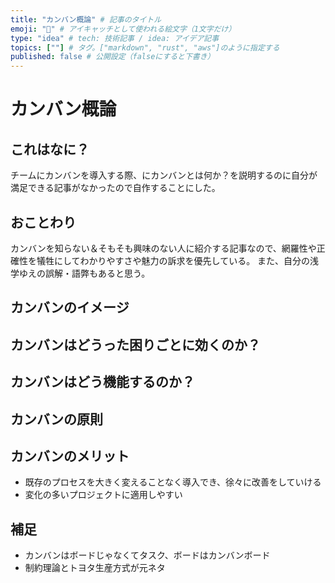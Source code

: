 ```yaml
---
title: "カンバン概論" # 記事のタイトル
emoji: "🚗" # アイキャッチとして使われる絵文字（1文字だけ）
type: "idea" # tech: 技術記事 / idea: アイデア記事
topics: [""] # タグ。["markdown", "rust", "aws"]のように指定する
published: false # 公開設定（falseにすると下書き）
---
```


# カンバン概論

## これはなに？

チームにカンバンを導入する際、にカンバンとは何か？を説明するのに自分が満足できる記事がなかったので自作することにした。

## おことわり

カンバンを知らない＆そもそも興味のない人に紹介する記事なので、網羅性や正確性を犠牲にしてわかりやすさや魅力の訴求を優先している。
また、自分の浅学ゆえの誤解・語弊もあると思う。

## カンバンのイメージ

## カンバンはどうった困りごとに効くのか？

## カンバンはどう機能するのか？

## カンバンの原則

## カンバンのメリット

- 既存のプロセスを大きく変えることなく導入でき、徐々に改善をしていける
- 変化の多いプロジェクトに適用しやすい

## 補足

- カンバンはボードじゃなくてタスク、ボードはカンバンボード
- 制約理論とトヨタ生産方式が元ネタ
